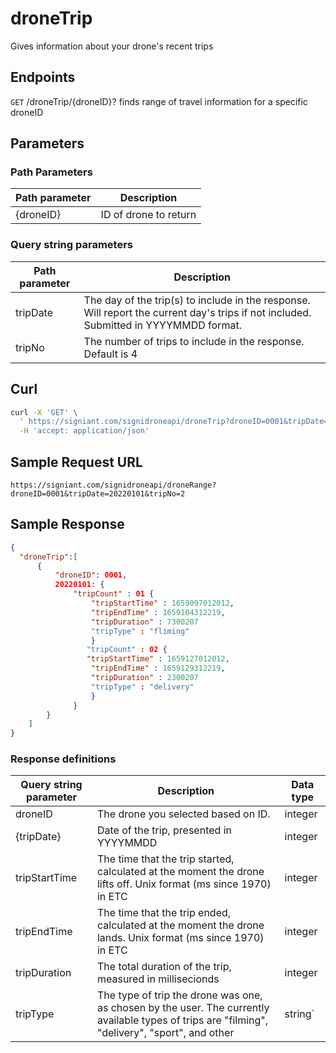 # droneTrip

Gives information about your drone's recent trips

## Endpoints

`GET` /droneTrip/{droneID}?
finds range of travel information for a specific droneID

## Parameters
### Path Parameters
|Path parameter|Description|
|--|--|
| {droneID} |ID of drone to return   |

### Query string parameters
|Path parameter|Description|
|--|--|
|tripDate| The day of the trip(s) to include in the response. Will report the current day's trips if not included. Submitted in YYYYMMDD format. |
|tripNo| The number of trips to include in the response. Default is 4 |

## Curl

```bash
curl -X 'GET' \
  ' https://signiant.com/signidroneapi/droneTrip?droneID=0001&tripDate=20220101&tripNo=2' \
  -H 'accept: application/json'
```

## Sample Request URL

    https://signiant.com/signidroneapi/droneRange?droneID=0001&tripDate=20220101&tripNo=2

## Sample Response
```json
{
  "droneTrip":[
	  {
		  "droneID": 0001,
		  20220101: {
			  "tripCount" : 01 {
				  "tripStartTime" : 1659097012012,
				  "tripEndTime" : 1659104312219,
				  "tripDuration" : 7300207
				  "tripType" : "fliming"
				  }
				 "tripCount" : 02 {
				 "tripStartTime" : 1659127012012,
				  "tripEndTime" : 1659129312219,
				  "tripDuration" : 2300207
				  "tripType" : "delivery"
				  }
			  }
		}
	]	  
}
```

### Response definitions
|Query string parameter| Description |Data type |
|--|--|--|
| droneID | The drone you selected based on ID. |integer
| {tripDate} | Date of the trip, presented in YYYYMMDD | integer
| tripStartTime | The time that the trip started, calculated at the moment the drone lifts off. Unix format (ms since 1970) in ETC |integer
| tripEndTime | The time that the trip ended, calculated at the moment the drone lands. Unix format (ms since 1970) in ETC |integer
|tripDuration | The total duration of the trip, measured in millisecionds | integer
| tripType |  The type of trip the drone was one, as chosen by the user. The currently available types of trips are "filming", "delivery", "sport", and other|string`
    
